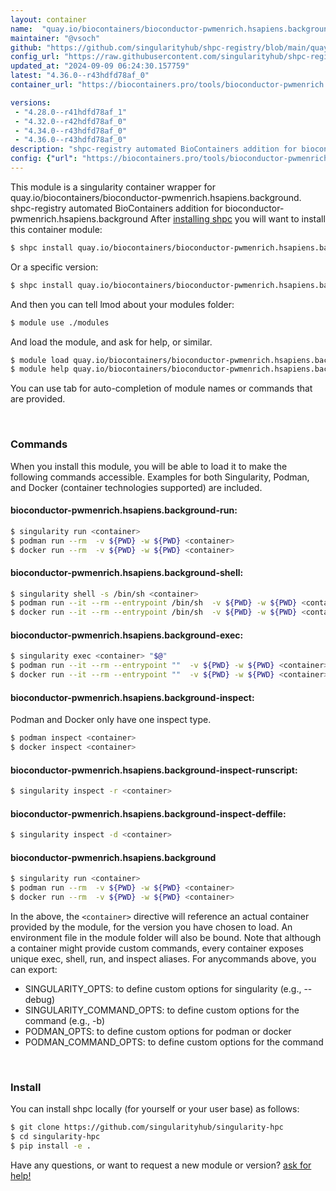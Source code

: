 ```yaml
---
layout: container
name:  "quay.io/biocontainers/bioconductor-pwmenrich.hsapiens.background"
maintainer: "@vsoch"
github: "https://github.com/singularityhub/shpc-registry/blob/main/quay.io/biocontainers/bioconductor-pwmenrich.hsapiens.background/container.yaml"
config_url: "https://raw.githubusercontent.com/singularityhub/shpc-registry/main/quay.io/biocontainers/bioconductor-pwmenrich.hsapiens.background/container.yaml"
updated_at: "2024-09-09 06:24:30.157759"
latest: "4.36.0--r43hdfd78af_0"
container_url: "https://biocontainers.pro/tools/bioconductor-pwmenrich.hsapiens.background"

versions:
 - "4.28.0--r41hdfd78af_1"
 - "4.32.0--r42hdfd78af_0"
 - "4.34.0--r43hdfd78af_0"
 - "4.36.0--r43hdfd78af_0"
description: "shpc-registry automated BioContainers addition for bioconductor-pwmenrich.hsapiens.background"
config: {"url": "https://biocontainers.pro/tools/bioconductor-pwmenrich.hsapiens.background", "maintainer": "@vsoch", "description": "shpc-registry automated BioContainers addition for bioconductor-pwmenrich.hsapiens.background", "latest": {"4.36.0--r43hdfd78af_0": "sha256:52c1298716c55e2b7de51bf26035ff85aa12063708edeec5c92f0438f3ba8d4d"}, "tags": {"4.28.0--r41hdfd78af_1": "sha256:97341cafd2a70fc45c51c7e3329499f887e53efee306e1fde9a1057176169637", "4.32.0--r42hdfd78af_0": "sha256:64b4cdef6d6684f96a01c5ac276a6bd23c719ca5c465360dc29c4ea8eace6467", "4.34.0--r43hdfd78af_0": "sha256:8702b3e942cb9645923142bd737604fac281ef142ee00df7762206e5dca4c6e7", "4.36.0--r43hdfd78af_0": "sha256:52c1298716c55e2b7de51bf26035ff85aa12063708edeec5c92f0438f3ba8d4d"}, "docker": "quay.io/biocontainers/bioconductor-pwmenrich.hsapiens.background"}
---
```


This module is a singularity container wrapper for quay.io/biocontainers/bioconductor-pwmenrich.hsapiens.background.
shpc-registry automated BioContainers addition for bioconductor-pwmenrich.hsapiens.background
After [installing shpc](#install) you will want to install this container module:


```bash
$ shpc install quay.io/biocontainers/bioconductor-pwmenrich.hsapiens.background
```

Or a specific version:

```bash
$ shpc install quay.io/biocontainers/bioconductor-pwmenrich.hsapiens.background:4.36.0--r43hdfd78af_0
```

And then you can tell lmod about your modules folder:

```bash
$ module use ./modules
```

And load the module, and ask for help, or similar.

```bash
$ module load quay.io/biocontainers/bioconductor-pwmenrich.hsapiens.background/4.36.0--r43hdfd78af_0
$ module help quay.io/biocontainers/bioconductor-pwmenrich.hsapiens.background/4.36.0--r43hdfd78af_0
```

You can use tab for auto-completion of module names or commands that are provided.

<br>

### Commands

When you install this module, you will be able to load it to make the following commands accessible.
Examples for both Singularity, Podman, and Docker (container technologies supported) are included.

#### bioconductor-pwmenrich.hsapiens.background-run:

```bash
$ singularity run <container>
$ podman run --rm  -v ${PWD} -w ${PWD} <container>
$ docker run --rm  -v ${PWD} -w ${PWD} <container>
```

#### bioconductor-pwmenrich.hsapiens.background-shell:

```bash
$ singularity shell -s /bin/sh <container>
$ podman run --it --rm --entrypoint /bin/sh  -v ${PWD} -w ${PWD} <container>
$ docker run --it --rm --entrypoint /bin/sh  -v ${PWD} -w ${PWD} <container>
```

#### bioconductor-pwmenrich.hsapiens.background-exec:

```bash
$ singularity exec <container> "$@"
$ podman run --it --rm --entrypoint ""  -v ${PWD} -w ${PWD} <container> "$@"
$ docker run --it --rm --entrypoint ""  -v ${PWD} -w ${PWD} <container> "$@"
```

#### bioconductor-pwmenrich.hsapiens.background-inspect:

Podman and Docker only have one inspect type.

```bash
$ podman inspect <container>
$ docker inspect <container>
```

#### bioconductor-pwmenrich.hsapiens.background-inspect-runscript:

```bash
$ singularity inspect -r <container>
```

#### bioconductor-pwmenrich.hsapiens.background-inspect-deffile:

```bash
$ singularity inspect -d <container>
```



#### bioconductor-pwmenrich.hsapiens.background

```bash
$ singularity run <container>
$ podman run --rm  -v ${PWD} -w ${PWD} <container>
$ docker run --rm  -v ${PWD} -w ${PWD} <container>
```


In the above, the `<container>` directive will reference an actual container provided
by the module, for the version you have chosen to load. An environment file in the
module folder will also be bound. Note that although a container
might provide custom commands, every container exposes unique exec, shell, run, and
inspect aliases. For anycommands above, you can export:

 - SINGULARITY_OPTS: to define custom options for singularity (e.g., --debug)
 - SINGULARITY_COMMAND_OPTS: to define custom options for the command (e.g., -b)
 - PODMAN_OPTS: to define custom options for podman or docker
 - PODMAN_COMMAND_OPTS: to define custom options for the command

<br>

### Install

You can install shpc locally (for yourself or your user base) as follows:

```bash
$ git clone https://github.com/singularityhub/singularity-hpc
$ cd singularity-hpc
$ pip install -e .
```

Have any questions, or want to request a new module or version? [ask for help!](https://github.com/singularityhub/singularity-hpc/issues)